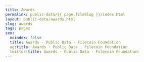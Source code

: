 ```yaml
---
title: Awards
permalink: public-data/{{ page.fileSlug }}/index.html
layout: public-data/awards.html
slug: awards
tags: pages
seo:
  noindex: false
  title: Awards · Public Data · Filecoin Foundation
  og:title: Awards · Public Data · Filecoin Foundation
  twitter:title: Awards · Public Data · Filecoin Foundation
---
```



